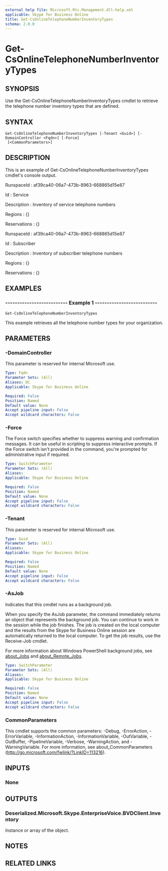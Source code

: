 ```yaml
---
external help file: Microsoft.Rtc.Management.dll-help.xml 
applicable: Skype for Business Online
title: Get-CsOnlineTelephoneNumberInventoryTypes
schema: 2.0.0
---
```


# Get-CsOnlineTelephoneNumberInventoryTypes

## SYNOPSIS
Use the Get-CsOnlineTelephoneNumberInventoryTypes cmdlet to retrieve the telephone number inventory types that are defined.

## SYNTAX

```
Get-CsOnlineTelephoneNumberInventoryTypes [-Tenant <Guid>] [-DomainController <Fqdn>] [-Force]
 [<CommonParameters>]
```

## DESCRIPTION
This is an example of Get-CsOnlineTelephoneNumberInventoryTypes cmdlet's console output.

RunspaceId : af39ca40-06a7-473b-8963-668865d15e87

Id : Service

Description : Inventory of service telephone numbers

Regions : {}

Reservations : {}

RunspaceId : af39ca40-06a7-473b-8963-668865d15e87

Id : Subscriber

Description : Inventory of subscriber telephone numbers

Regions : {}

Reservations : {}

## EXAMPLES

### -------------------------- Example 1 --------------------------
```
Get-CsOnlineTelephoneNumberInventoryTypes
```

This example retrieves all the telephone number types for your organization.


## PARAMETERS

### -DomainController
This parameter is reserved for internal Microsoft use.

```yaml
Type: Fqdn
Parameter Sets: (All)
Aliases: DC
Applicable: Skype for Business Online

Required: False
Position: Named
Default value: None
Accept pipeline input: False
Accept wildcard characters: False
```

### -Force
The Force switch specifies whether to suppress warning and confirmation messages.
It can be useful in scripting to suppress interactive prompts.
If the Force switch isn't provided in the command, you're prompted for administrative input if required.

```yaml
Type: SwitchParameter
Parameter Sets: (All)
Aliases: 
Applicable: Skype for Business Online

Required: False
Position: Named
Default value: None
Accept pipeline input: False
Accept wildcard characters: False
```

### -Tenant
This parameter is reserved for internal Microsoft use.

```yaml
Type: Guid
Parameter Sets: (All)
Aliases: 
Applicable: Skype for Business Online

Required: False
Position: Named
Default value: None
Accept pipeline input: False
Accept wildcard characters: False
```

### -AsJob
Indicates that this cmdlet runs as a background job.

When you specify the AsJob parameter, the command immediately returns an object that represents the background job. You can continue to work in the session while the job finishes. The job is created on the local computer and the results from the Skype for Business Online session are automatically returned to the local computer. To get the job results, use the Receive-Job cmdlet.

For more information about Windows PowerShell background jobs, see [about_Jobs](https://docs.microsoft.com/en-us/powershell/module/microsoft.powershell.core/about/about_jobs?view=powershell-6) and [about_Remote_Jobs](https://docs.microsoft.com/en-us/powershell/module/microsoft.powershell.core/about/about_remote_jobs?view=powershell-6).

```yaml
Type: SwitchParameter
Parameter Sets: (All)
Aliases: 
Applicable: Skype for Business Online

Required: False
Position: Named
Default value: None
Accept pipeline input: False
Accept wildcard characters: False
```

### CommonParameters
This cmdlet supports the common parameters: -Debug, -ErrorAction, -ErrorVariable, -InformationAction, -InformationVariable, -OutVariable, -OutBuffer, -PipelineVariable, -Verbose, -WarningAction, and -WarningVariable. For more information, see about_CommonParameters (http://go.microsoft.com/fwlink/?LinkID=113216).

## INPUTS

### None


## OUTPUTS

### Deserialized.Microsoft.Skype.EnterpriseVoice.BVDClient.Inventory
Instance or array of the object.

## NOTES

## RELATED LINKS

